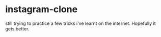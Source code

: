 # instagram-clone
still trying to practice a few tricks i've learnt on the internet. Hopefully it gets better.
